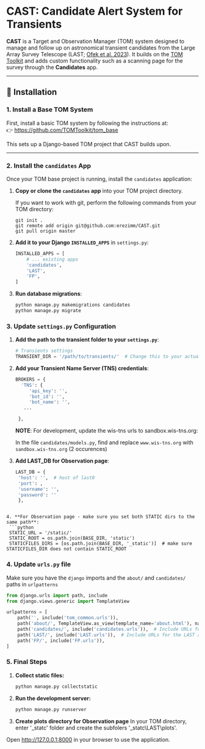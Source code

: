 # CAST: Candidate Alert System for Transients

**CAST** is a Target and Observation Manager (TOM) system designed to manage and follow up on astronomical transient candidates from the Large Array Survey Telescope (LAST; [Ofek et al. 2023]([url](https://ui.adsabs.harvard.edu/abs/2023PASP..135f5001O/abstract))). It builds on the [TOM Toolkit](https://github.com/TOMToolkit/tom_base) and adds custom functionality such as a scanning page for the survey through the **Candidates** app.

---

## 🚀 Installation

### 1. Install a Base TOM System

First, install a basic TOM system by following the instructions at:  
👉 https://github.com/TOMToolkit/tom_base

This sets up a Django-based TOM project that CAST builds upon.

---

### 2. Install the `candidates` App

Once your TOM base project is running, install the `candidates` application:

1. **Copy or clone the `candidates` app** into your TOM project directory.

   If you want to work with git, perform the following commands from your TOM directory:
   ```
   git init .
   git remote add origin git@github.com:erezimm/CAST.git
   git pull origin master 
   ```

3. **Add it to your Django `INSTALLED_APPS`** in `settings.py`:

   ```python
   INSTALLED_APPS = [
       # ... existing apps
       'candidates',
       'LAST',
       'FP',
   ]
2. **Run database migrations**:
   ```python
   python manage.py makemigrations candidates
   python manage.py migrate

### 3. Update `settings.py` Configuration

1. **Add the path to the transient folder to your `settings.py`**:
   ```python
   # Transients settings
   TRANSIENT_DIR = '/path/to/transients/'  # Change this to your actual directory
   ```
2. **Add your Transient Name Server (TNS) credentials**:
   ```python
   BROKERS = {
     'TNS': {
        'api_key': '',
        'bot_id': '',
        'bot_name': '',
      ...

    },
   ```
   **NOTE**: For development, update the wis-tns urls to sandbox.wis-tns.org:
   
   In the file `candidates/models.py`, find and replace `www.wis-tns.org` with `sandbox.wis-tns.org` (2 occurences)

3. **Add LAST_DB for Observation page**:
   ```python
   LAST_DB = {
    'host': '',  # host of last0
    'port': ,
    'username': '', 
    'password': ''
    },
  ```

4. **For Observation page - make sure you set both STATIC dirs to the same path**:
   ```python
   STATIC_URL = '/static/'
   STATIC_ROOT = os.path.join(BASE_DIR, 'static')
   STATICFILES_DIRS = [os.path.join(BASE_DIR, '_static')]  # make sure STATICFILES_DIR does not contain STATIC_ROOT
  ```

### 4. Update `urls.py` file
Make sure you have the `django` imports and the `about/` and `candidates/` paths in `urlpatterns`
   ```python
   from django.urls import path, include
   from django.views.generic import TemplateView

   urlpatterns = [
       path('', include('tom_common.urls')),
       path('about/', TemplateView.as_view(template_name='about.html'), name='about'),
       path('candidates/', include('candidates.urls')),  # Include URLs for the candidates app
       path('LAST/', include('LAST.urls')),  # Include URLs for the LAST app
       path('FP/', include('FP.urls')),
   ]
   ```

### 5. Final Steps

1. **Collect static files:**
   ```python
   python manage.py collectstatic
   
2. **Run the development server:**
   ```python
   python manage.py runserver

3. **Create plots directory for Observation page**
   In your TOM  directory, enter '_statc' folder and create the subfolers '_statc\LAST\plots'. 
   
Open http://127.0.0.1:8000 in your browser to use the application.
